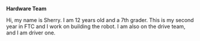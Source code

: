 **Hardware Team**

Hi, my name is Sherry. I am 12 years old and a 7th grader. 
This is my second year in FTC and I work on building the robot. 
I am also on the drive team, and I am driver one. 

